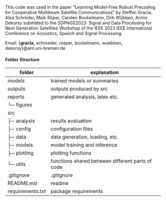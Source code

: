 
This code was used in the paper "Learning Model-Free Robust Precoding for Cooperative Multibeam Satellite Communications"
by Steffen Gracla, Alea Schröder, Maik Röper, Carsten Bockelmann, Dirk Wübben, Armin Dekorsy
submitted to the
SDPNGS2023: Signal and Data Processing for Next Generation Satellites Workshop of the
IEEE 2023 IEEE International Conference on Acoustics, Speech and Signal Processing.

Email: {**gracla**, schroeder, roeper, bockelmann, wuebben, dekorsy}@ant.uni-bremen.de


#### Folder Structure

| folder           | explanation                                      |
|------------------|--------------------------------------------------|
| models           | trained models or summaries                      |
| outputs          | outputs produced by src                          |
| reports          | generated analysis, latex etc.                   |
| └─ figures       |                                                  |
| src              |                                                  |
| ├─ analysis      | results evaluation                               |
| ├─ config        | configuration files                              |
| ├─ data          | data generation, loading, etc.                   |
| ├─ models        | model training and inference                     |
| ├─ plotting      | plotting functions                               |
| └─ utils         | functions shared between different parts of code |
| .gitignore       | .gitignore                                       |
| README.md        | readme                                           |
| requirements.txt | package requirements                             |
